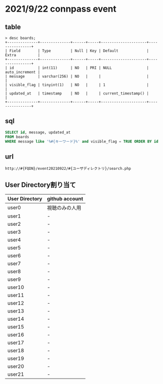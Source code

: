 # 2021/9/22 connpass event

## table

```
> desc boards;
+--------------+--------------+------+-----+---------------------+----------------+
| Field        | Type         | Null | Key | Default             | Extra          |
+--------------+--------------+------+-----+---------------------+----------------+
| id           | int(11)      | NO   | PRI | NULL                | auto_increment |
| message      | varchar(256) | NO   |     |                     |                |
| visible_flag | tinyint(1)   | NO   |     | 1                   |                |
| updated_at   | timestamp    | NO   |     | current_timestamp() |                |
+--------------+--------------+------+-----+---------------------+----------------+
```

## sql

```search.sql
SELECT id, message, updated_at 
FROM boards 
WHERE message like '%#{キーワード}%' and visible_flag = TRUE ORDER BY id DESC;
```

## url

```
http://#{FQDN}/event20210922/#{ユーザディレクトリ}/search.php
```

## User Directory割り当て

|  User Directory  |  github account  |
| ---- | ---- |
| user0 | 視聴のみの人用 |
| user1 | - |
| user2 | - |
| user3 | - |
| user4 | - |
| user5 | - |
| user6 | - |
| user7 | - |
| user8 | - |
| user9 | - |
| user10 | - |
| user11 | - |
| user12 | - |
| user13 | - |
| user14 | - |
| user15 | - |
| user16 | - |
| user17 | - |
| user18 | - |
| user19 | - |
| user20 | - |
| user21 | - |
